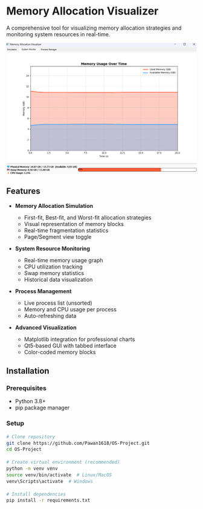# Memory Allocation Visualizer

A comprehensive tool for visualizing memory allocation strategies and monitoring system resources in real-time.

![Application Screenshot](https://github.com/Pawan1618/OS-Project/blob/main/Screenshot%202025-03-27%20204253.png) <!-- Add actual screenshot later -->

## Features

- **Memory Allocation Simulation**
  - First-fit, Best-fit, and Worst-fit allocation strategies
  - Visual representation of memory blocks
  - Real-time fragmentation statistics
  - Page/Segment view toggle

- **System Resource Monitoring**
  - Real-time memory usage graph
  - CPU utilization tracking
  - Swap memory statistics
  - Historical data visualization

- **Process Management**
  - Live process list (unsorted)
  - Memory and CPU usage per process
  - Auto-refreshing data

- **Advanced Visualization**
  - Matplotlib integration for professional charts
  - Qt5-based GUI with tabbed interface
  - Color-coded memory blocks

## Installation

### Prerequisites
- Python 3.8+
- pip package manager

### Setup
```bash
# Clone repository
git clone https://github.com/Pawan1618/OS-Project.git
cd OS-Project

# Create virtual environment (recommended)
python -m venv venv
source venv/bin/activate  # Linux/MacOS
venv\Scripts\activate  # Windows

# Install dependencies
pip install -r requirements.txt
